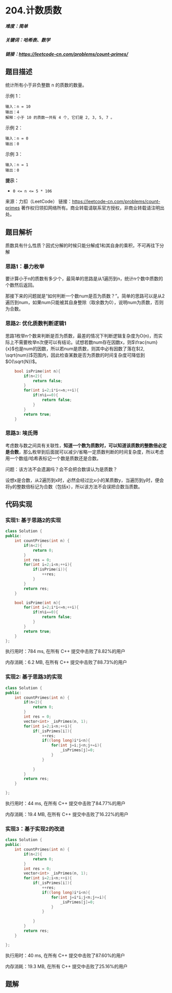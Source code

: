 # 204.计数质数

##### 难度：简单

##### 关键词：哈希表、数学

##### 链接：https://leetcode-cn.com/problems/count-primes/

## 题目描述

统计所有小于非负整数 n 的质数的数量。 

示例 1：

```
输入：n = 10
输出：4
解释：小于 10 的质数一共有 4 个, 它们是 2, 3, 5, 7 。
```

示例 2：

```
输入：n = 0
输出：0
```

示例 3：

```
输入：n = 1
输出：0
```



**提示：**

- `0 <= n <= 5 * 106`

来源：力扣（LeetCode）
链接：https://leetcode-cn.com/problems/count-primes
著作权归领扣网络所有。商业转载请联系官方授权，非商业转载请注明出处。

## 题目解析

  质数具有什么性质？因式分解的时候只能分解成1和其自身的乘积，不可再往下分解

### 思路1：暴力枚举

要计算小于n的质数有多少个，最简单的思路是从1遍历到n，统计n个数中质数的个数然后返回。

那接下来的问题就是“如何判断一个数num是否为质数？”。简单的思路可以是从2遍历到num，如果num只能被其自身整除（取余数为0），说明num为质数，否则为合数。

### 思路2: 优化质数判断逻辑1

思路1枚举n个数来判断是否为质数，最差的情况下判断逻辑复杂度为O(n)，而实际上不需要枚举n次便可以有结论。试想若数num存在因数x，则$\frac{num}{x}$也是num的因数，所以若num是质数，则其中必有因数了落在$[2, \sqrt{num}]$范围内，因此检查某数是否为质数的时间复杂度可降低到$O(\sqrt{N})$。

```c++
    bool isPrime(int n){
        if(n<2){
            return false;
        }
        for(int i=2;i*i<=n;++i){
            if(n%i==0){
                return false;
            }
        }
        return true;
    }
```

### 思路3: 埃氏筛

考虑数与数之间具有关联性，**知道一个数为质数时，可以知道该质数的整数倍必定是合数**，那么枚举到后面就可以减少/省略一定质数判断的时间复杂度，所以考虑用一个数组/哈希表标记一个数是质数还是合数。

问题：该方法不会遗漏吗？会不会把合数误认为是质数？

设想x是合数，从2遍历到x时，必然会经过比x小的某质数y，当遍历到y时，便会将y的整数倍标记为合数（包括x），所以该方法不会误把合数当质数。



## 代码实现

### 实现1: 基于思路2的实现

```c++
class Solution {
public:
    int countPrimes(int n) {
        if(n<2){
            return 0;
        }
        int res = 0;
        for(int i=2;i<n;++i){
            if(isPrime(i)){
                ++res;
            }
        }
        return res;
    }

    bool isPrime(int n){
        for(int i=2;i*i<=n;++i){
            if(n%i==0){
                return false;
            }
        }
        return true;
    }
};
```

执行用时：784 ms, 在所有 C++ 提交中击败了8.82%的用户

内存消耗：6.2 MB, 在所有 C++ 提交中击败了88.73%的用户

### 实现2: 基于思路3的实现

```c++
class Solution {
public:
    int countPrimes(int n) {
        if(n<2){
            return 0;
        }
        int res = 0;
        vector<int> _isPrimes(n, 1);
        for(int i=2;i<n;++i){
            if(_isPrimes[i]){
                ++res;
                if((long long)i*i<n){
                    for(int j=i;j<n;j+=i){
                        _isPrimes[j]=0;
                    }
                }
                
            }
        }
        return res;
    }

};
```

执行用时：44 ms, 在所有 C++ 提交中击败了84.77%的用户

内存消耗：19.4 MB, 在所有 C++ 提交中击败了16.22%的用户

### 实现3：基于实现2的改进

```c++
class Solution {
public:
    int countPrimes(int n) {
        if(n<2){
            return 0;
        }
        int res = 0;
        vector<int> _isPrimes(n, 1);
        for(int i=2;i<n;++i){
            if(_isPrimes[i]){
                ++res;
                if((long long)i*i<n){
                    for(int j=i*i;j<n;j+=i){
                        _isPrimes[j]=0;
                    }
                }
                
            }
        }
        return res;
    }

};
```

执行用时：40 ms, 在所有 C++ 提交中击败了87.60%的用户

内存消耗：19.3 MB, 在所有 C++ 提交中击败了25.16%的用户



## 题解

